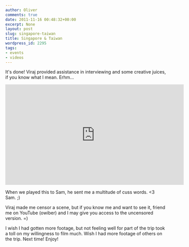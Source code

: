```yaml
---
author: Oliver
comments: true
date: 2011-11-16 00:48:32+00:00
excerpt: None
layout: post
slug: singapore-taiwan
title: Singapore & Taiwan
wordpress_id: 2295
tags:
- events
- videos
---
```


It's done!  Viraj provided assistance in interviewing and some creative juices, if you know what I mean. Erhm...

<iframe width="560" height="315" src="http://www.youtube.com/embed/wcYZ11vaNtU" frameborder="0" allowfullscreen></iframe>

When we played this to Sam, he sent me a multitude of cuss words.  <3 Sam. ;)

Viraj made me censor a scene, but if you know me and want to see it, friend me on YouTube (owiber) and I may give you access to the uncensored version. =)

I wish I had gotten more footage, but not feeling well for part of the trip took a toll on my willingness to film much.  Wish I had more footage of others on the trip.  Next time!  Enjoy!